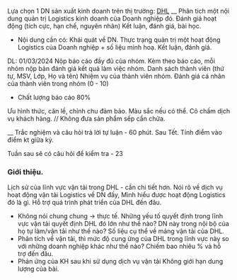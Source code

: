 
Lựa chọn 1 DN sản xuất kinh doanh trên thị trường:  [DHL](https://www.dhl.com/global-en/home/our-divisions/supply-chain/about-dhl-supply-chain/annual-reports.html) 
__
Phân tích một nội dung quản trị Logistics kinh doanh của Doanh nghiệp đó.
Đánh giá hoạt động (tích cực, hạn chế, nguyên nhân)
Kết luận, đánh giá, bài học.
- Nội dung cần có:
Khái quát về DN.
Thực trạng quản trị một hoạt động Logistics của Doanh nghiệp + số liệu minh hoạ.
Kết luận, đánh giá.

DL: 01/03/2024
Nộp báo cáo đầy đủ của nhóm.
Kèm theo báo cáo, mỗi nhóm nộp bản đánh giá kết quả làm việc nhóm.
Danh sách thành viên (thứ tự, MSV, Lớp, Họ và tên)
Nhiệm vụ của thành viên nhóm.
Đánh giá cá nhân của thành viên trong nhóm (0 - 10)
- Chất lượng báo cáo 80%

Ưu hình thức, căn lề, chỉnh chu đảm bảo.
Màu sắc nếu có thể. Cô chấm dịch vụ khách hàng.
// Không đưa sản phẩm sếp cần chữa.

__
Trắc nghiệm và câu hỏi trả lời tự luận - 60 phút. Sau Tết.
Tính điểm vào điểm kt giữa kỳ.

Tuần sau sẽ có câu hỏi để kiểm tra - 23

### Giới thiệu.
  Lịch sử của lĩnh vực vận tải trong DHL - cần chi tiết hơn. 
  Nói rõ về dịch vụ hoạt động vận tải Logistics về DN đấy, 
	Mình hiểu được hoạt động Logistics đó là gì.
	Hỗ trợ quá trình phát triển của DHL đến đâu.
- Không nói chung chung -> thực tế.
	Những yếu tố quyết định trong lĩnh vực vận tải quyết định DHL đó lớn như thế nào?
	DN này trong nội bộ của họ tự làm/vận tải như thế nào?
Số liệu cụ thể về mảng vận tải của DHL.
- Phân tích về vận tải, thì mức độ cung ứng của DHL trong lĩnh vực này so với những doanh nghiệp khác như thế nào?
	  Chiếm bao nhiêu % và hỗ trợ đến đâu.
- Phản ứng của KH sau khi sử dụng dịch vụ vận tải 
Không giới hạn dung lượng của bài.